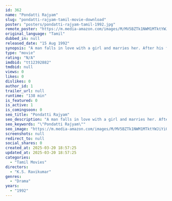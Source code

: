 ```yaml
---
id: 362
name: "Pondatti Rajyam"
slug: "pondatti-rajyam-tamil-movie-download"
poster: "posters/pondatti-rajyam-tamil-1992.jpg"
remote_poster: "https://m.media-amazon.com/images/M/MV5BZTk1NWM1MTktYWJiYi00NDI5LWJmYzctNDA2YzhjZGM3NzRjXkEyXkFqcGdeQXVyOTk3NTc2MzE@._V1_SX300.jpg"
original_language: "Tamil"
dubbed_in: null
released_date: "15 Aug 1992"
synopsis: "A man falls in love with a girl and marries her. After his friend passes away in an accident, the man begins to support his friend's young wife. This sows a seed of suspicion in his wife's mind."
type: "movie"
rating: "N/A"
imdbid: "tt12392882"
tmdbid: null
views: 0
likes: 0
dislikes: 0
author_id: 1
trailer_url: null
runtime: "138 min"
is_featured: 0
is_active: 1
is_comingsoon: 0
seo_title: "Pondatti Rajyam"
seo_description: "A man falls in love with a girl and marries her. After his friend passes away in an accident, the man begins to support his friend's young wife. This sows a seed of suspicion in his wife's mind."
seo_keywords: "\"Pondatti Rajyam\""
seo_image: "https://m.media-amazon.com/images/M/MV5BZTk1NWM1MTktYWJiYi00NDI5LWJmYzctNDA2YzhjZGM3NzRjXkEyXkFqcGdeQXVyOTk3NTc2MzE@._V1_SX300.jpg"
screenshots: null
redirect_to: null
social_shares: 0
created_at: 2025-03-20 18:57:25
updated_at: 2025-03-20 18:57:25
categories:
  - "Tamil Movies"
directors:
  - "K.S. Ravikumar"
genres:
  - "Drama"
years:
  - "1992"
---
```

